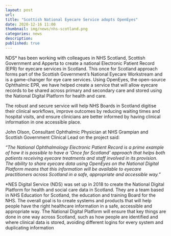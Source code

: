 ```yaml
---
layout: post
url: 
title: "Scottish National Eyecare Service adopts OpenEyes"
date: 2020-12-16 11:00
thumbnail: img/news/nhs-scotland.png
categories: news
description:
published: true
--- 
```


NDS* has been working with colleagues in NHS Scotland, Scottish Government and Apperta to create a national Electronic Patient Record (EPR) for eyecare services in Scotland. This once for Scotland approach forms part of the Scottish Government’s National Eyecare Workstream and is a game-changer for eye care services. Using OpenEyes, the open-source Ophthalmic EPR, we have helped create a service that will allow eyecare records to be shared across primary and secondary care and stored using the National Digital Platform for health and care.

The robust and secure service will help NHS Boards in Scotland digitise their clinical workflows, improve outcomes by reducing waiting times and hospital visits, and ensure clinicians are better informed by having clinical information in one accessible place.

John Olson, Consultant Ophthalmic Physician at NHS Grampian and Scottish Government Clinical Lead on the project said: 

<i>“The National Ophthalmology Electronic Patient Record is a prime example of how it is possible to have a ‘Once for Scotland’ approach that helps both patients receiving eyecare treatments and staff involved in its provision. The ability to share eyecare data using OpenEyes on the National Digital Platform means that this information will be available to eyecare practitioners across Scotland in a safe, appropriate and accessible way.”</i>

*NES Digital Service (NDS) was set up in 2018 to create the National Digital Platform for health and social care data in Scotland. They are a team based in NHS Education for Scotland, the education and training Board for the NHS. The overall goal is to create systems and products that will help people have the right healthcare information in a safe, accessible and appropriate way. The National Digital Platform will ensure that key things are done in one way across Scotland, such as how people are identified and where clinical data is stored, avoiding different logins for every system and duplicating information
